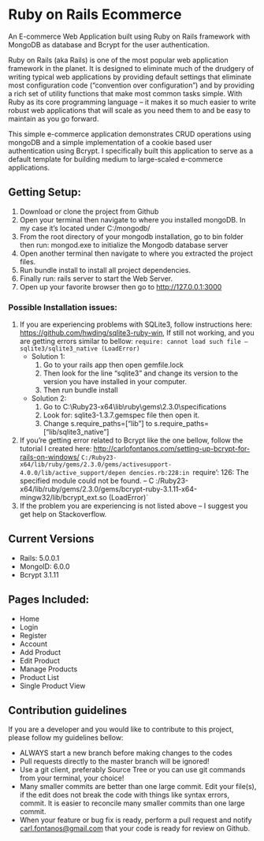 # Ruby on Rails Ecommerce
An E-commerce Web Application built using Ruby on Rails framework with MongoDB as database and Bcrypt for the user authentication.

Ruby on Rails (aka Rails) is one of the most popular web application framework in the planet. It is designed to eliminate much of the drudgery of writing typical web applications by providing default settings that eliminate most configuration code (“convention over configuration”) and by providing a rich set of utility functions that make most common tasks simple. With Ruby as its core programming language – it makes it so much easier to write robust web applications that will scale as you need them to and be easy to maintain as you go forward.

This simple e-commerce application demonstrates CRUD operations using mongoDB and a simple implementation of a cookie based user authentication using Bcrypt. I specifically built this application to serve as a default template for building medium to large-scaled e-commerce applications.

## Getting Setup:
1. Download or clone the project from Github
2. Open your terminal then navigate to where you installed mongoDB. In my case it’s located under C:/mongodb/
3. From the root directory of your mongodb installation, go to bin folder then run: mongod.exe to initialize the Mongodb database server
4. Open another terminal then navigate to where you extracted the project files.
5. Run bundle install to install all project dependencies.
6. Finally run: rails server to start the Web Server.
7. Open up your favorite browser then go to http://127.0.0.1:3000

### Possible Installation issues:

1. If you are experiencing problems with SQLite3, follow instructions here: https://github.com/hwding/sqlite3-ruby-win, If still not working, and you are getting errors similar to bellow:
	`require: cannot load such file — sqlite3/sqlite3_native (LoadError)`
	- Solution 1:
		1. Go to your rails app then open gemfile.lock
		2. Then look for the line “sqlite3” and change its version to the version you have installed in your computer.
		3. Then run bundle install
	- Solution 2:
		1. Go to C:\Ruby23-x64\lib\ruby\gems\2.3.0\specifications
		2. Look for: sqlite3-1.3.7.gemspec file then open it.
		3. Change s.require_paths=[“lib”] to s.require_paths= [“lib/sqlite3_native”]
2. If you’re getting error related to Bcrypt like the one bellow, follow the tutorial I created here: http://carlofontanos.com/setting-up-bcrypt-for-rails-on-windows/ 
	`C:/Ruby23-x64/lib/ruby/gems/2.3.0/gems/activesupport-4.0.0/lib/active_support/depen dencies.rb:228:in `require’: 126: The specified module could not be found. – C :/Ruby23-x64/lib/ruby/gems/2.3.0/gems/bcrypt-ruby-3.1.11-x64-mingw32/lib/bcrypt_ext.so (LoadError)`
3. If the problem you are experiencing is not listed above – I suggest you get help on Stackoverflow.

## Current Versions
- Rails: 5.0.0.1
- MongoID: 6.0.0
- Bcrypt 3.1.11

## Pages Included:
- Home
- Login
- Register
- Account
- Add Product
- Edit Product
- Manage Products
- Product List
- Single Product View

## Contribution guidelines
If you are a developer and you would like to contribute to this project, please follow my guidelines bellow:
- ALWAYS start a new branch before making changes to the codes
- Pull requests directly to the master branch will be ignored!
- Use a git client, preferably Source Tree or you can use git commands from your terminal, your choice!
- Many smaller commits are better than one large commit. Edit your file(s), if the edit does not break the code with things like syntax errors, commit. It is easier to reconcile many smaller commits than one large commit.
- When your feature or bug fix is ready, perform a pull request and notify carl.fontanos@gmail.com that your code is ready for review on Github.